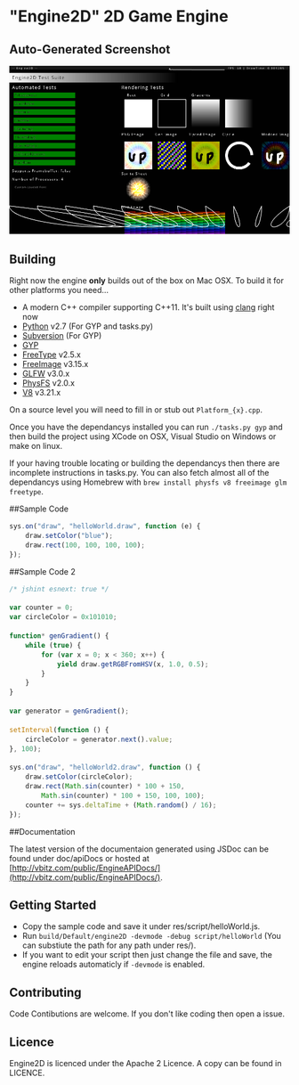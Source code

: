 # "Engine2D" 2D Game Engine

## Auto-Generated Screenshot
![Screenshot](screenshot.png)

## Building
Right now the engine **only** builds out of the box on Mac OSX. To build it for other platforms you need...

- A modern C++ compiler supporting C++11. It's built using [clang](http://clang.llvm.org/) right now
- [Python](http://www.python.org/) v2.7 (For GYP and tasks.py)
- [Subversion](https://subversion.apache.org/) (For GYP)
- [GYP](https://code.google.com/p/gyp/)
- [FreeType](http://www.freetype.org/) v2.5.x
- [FreeImage](http://freeimage.sourceforge.net/) v3.15.x
- [GLFW](http://www.glfw.org/) v3.0.x
- [PhysFS](https://icculus.org/physfs/) v2.0.x
- [V8](https://code.google.com/p/v8/) v3.21.x

On a source level you will need to fill in or stub out `Platform_{x}.cpp`.

Once you have the dependancys installed you can run `./tasks.py gyp` and then build the project using XCode on OSX, Visual Studio on Windows or make on linux.

If your having trouble locating or building the dependancys then there are incomplete instructions in tasks.py. You can also fetch almost all of the dependancys using Homebrew with `brew install physfs v8 freeimage glm freetype`.

##Sample Code

```javascript
sys.on("draw", "helloWorld.draw", function (e) {
	draw.setColor("blue");
	draw.rect(100, 100, 100, 100);
});
```

##Sample Code 2

```javascript
/* jshint esnext: true */

var counter = 0;
var circleColor = 0x101010;

function* genGradient() {
	while (true) {
		for (var x = 0; x < 360; x++) {
			yield draw.getRGBFromHSV(x, 1.0, 0.5);
		}
	}
}

var generator = genGradient();

setInterval(function () {
	circleColor = generator.next().value;
}, 100);

sys.on("draw", "helloWorld2.draw", function () {
	draw.setColor(circleColor);
	draw.rect(Math.sin(counter) * 100 + 150,
		Math.sin(counter) * 100 + 150, 100, 100);
	counter += sys.deltaTime + (Math.random() / 16);
});
```

##Documentation

The latest version of the documentaion generated using JSDoc can be found under doc/apiDocs or hosted at [http://vbitz.com/public/EngineAPIDocs/](http://vbitz.com/public/EngineAPIDocs/).

## Getting Started

- Copy the sample code and save it under res/script/helloWorld.js.
- Run `build/Default/engine2D -devmode -debug script/helloWorld` (You can substiute the path for any path under res/).
- If you want to edit your script then just change the file and save, the engine reloads automaticly if `-devmode` is enabled.

## Contributing
Code Contibutions are welcome. If you don't like coding then open a issue.

## Licence
Engine2D is licenced under the Apache 2 Licence. A copy can be found in LICENCE.
